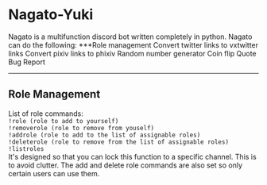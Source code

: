 # Nagato-Yuki
Nagato is a multifunction discord bot written completely in python. Nagato can do the following:
***Role management
Convert twitter links to vxtwitter links
Convert pixiv links to phixiv
Random number generator
Coin flip
Quote
Bug Report
***
## Role Management
List of role commands:  
`!role (role to add to yourself)`  
`!removerole (role to remove from youself)`  
`!addrole (role to add to the list of assignable roles)`  
`!deleterole (role to remove from the list of assignable roles)`  
`!listroles`  
It's designed so that you can lock this function to a specific channel. This is to avoid clutter. The add and delete role commands are also set so only certain users can use them. 
